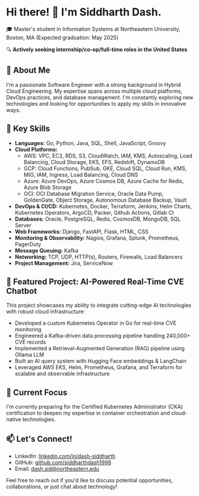 # Hi there! 👋 I'm Siddharth Dash.

🎓 Master's student in Information Systems at Northeastern University, Boston, MA (Expected graduation: May 2025)

🔍 **Actively seeking internship/co-op/full-time roles in the United States**

## 💼 About Me

I'm a passionate Software Engineer with a strong background in Hybrid Cloud Engineering. My expertise spans across multiple cloud platforms, DevOps practices, and database management. I'm constantly exploring new technologies and looking for opportunities to apply my skills in innovative ways.

## 🚀 Key Skills

- **Languages:** Go, Python, Java, SQL, Shell, JavaScript, Groovy
- **Cloud Platforms:** 
  - AWS: VPC, EC2, RDS, S3, CloudWatch, IAM, KMS, Autoscaling, Load Balancing, Cloud Storage, EKS, EFS, Redshift, DynamoDB
  - GCP: Cloud Functions, PubSub, GKE, Cloud SQL, Cloud Run, KMS, MIG, IAM, Ingress, Load Balancing, Cloud DNS
  - Azure: Azure DevOps, Azure Cosmos DB, Azure Cache for Redis, Azure Blob Storage
  - OCI: OCI Database Migration Service, Oracle Data Pump, GoldenGate, Object Storage, Autonomous Database Backup, Vault
- **DevOps & CI/CD:** Kubernetes, Docker, Terraform, Jenkins, Helm Charts, Kubernetes Operators, ArgoCD, Packer, Github Actions, Gitlab CI
- **Databases:** Oracle, PostgreSQL, Redis, CosmosDB, MongoDB, SQL Server
- **Web Frameworks:** Django, FastAPI, Flask, HTML, CSS
- **Monitoring & Observability:** Nagios, Grafana, Splunk, Prometheus, PagerDuty
- **Message Queuing:** Kafka
- **Networking:** TCP, UDP, HTTP(s), Routers, Firewalls, Load Balancers
- **Project Management:** Jira, ServiceNow

## 🌟 Featured Project: AI-Powered Real-Time CVE Chatbot

This project showcases my ability to integrate cutting-edge AI technologies with robust cloud infrastructure:

- Developed a custom Kubernetes Operator in Go for real-time CVE monitoring
- Engineered a Kafka-driven data processing pipeline handling 240,000+ CVE records
- Implemented a Retrieval-Augmented Generation (RAG) pipeline using Ollama LLM
- Built an AI query system with Hugging Face embeddings & LangChain
- Leveraged AWS EKS, Helm, Prometheus, Grafana, and Terraform for scalable and observable infrastructure

## 🌱 Current Focus

I'm currently preparing for the Certified Kubernetes Administrator (CKA) certification to deepen my expertise in container orchestration and cloud-native technologies.

## 📫 Let's Connect!

- LinkedIn: [linkedin.com/in/dash-siddharth](https://linkedin.com/in/dash-siddharth)
- GitHub: [github.com/siddharthdash1998](https://github.com/siddharthdash1998)
- Email: dash.sid@northeastern.edu

Feel free to reach out if you'd like to discuss potential opportunities, collaborations, or just chat about technology!
